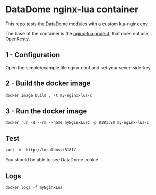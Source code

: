 # DataDome nginx-lua container
This repo tests the DataDome modules with a custom lua-nginx env.

The base of the container is the [nginx-lua project](https://github.com/fabiocicerchia/nginx-lua/), that does not use OpenResty.


## 1 -  Configuration
Open the simple/example file nginx.conf and set your sever-side-key


## 2 - Build the docker image
```
docker image build . -t my-nginx-lua-c
```

## 3 - Run the docker image
```
docker run -d --rm --name myNginxLuaC -p 8181:80 my-nginx-lua-c
```

## Test
```
curl -v  http://localhost:8181/
```
You should be able to see DataDome cookie

## Logs
```
docker logs -f myNginxLua
```
